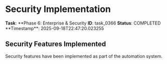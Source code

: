 # Security Implementation

**Task**: **Phase 6: Enterprise & Security
**ID**: task_0366
**Status**: COMPLETED
**Timestamp\*\*: 2025-09-18T22:47:20.023255

## Security Features Implemented

Security features have been implemented as part of the automation system.
